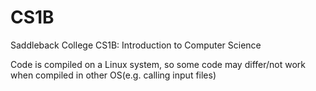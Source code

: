 # CS1B
Saddleback College CS1B: Introduction to Computer Science

Code is compiled on a Linux system, so some code may differ/not work when compiled in other OS(e.g. calling input files)
